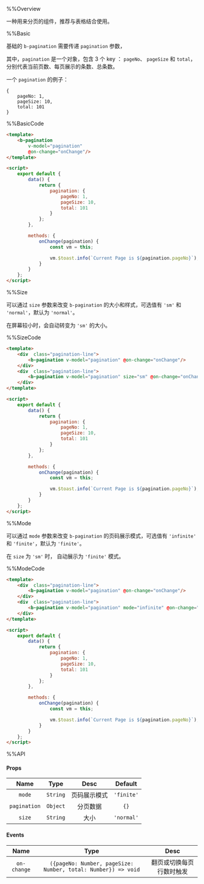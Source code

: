 %%Overview

一种用来分页的组件，推荐与表格结合使用。

%%Basic

基础的 `b-pagination` 需要传递  `pagination` 参数，

其中，`pagination` 是一个对象，包含 3 个 key ： `pageNo`、 `pageSize` 和 `total`，分别代表当前页数、每页展示的条数、总条数。  

一个 `pagination` 的例子：  

```
{
    pageNo: 1,
    pageSize: 10,
    total: 101
}
```

%%BasicCode

```html
<template>
    <b-pagination 
        v-model="pagination" 
        @on-change="onChange"/>
</template>

<script>
    export default {
        data() {
            return {
                pagination: {
                    pageNo: 1,
                    pageSize: 10,
                    total: 101
                }
            };
        },

        methods: {
            onChange(pagination) {
                const vm = this;

                vm.$toast.info(`Current Page is ${pagination.pageNo}`);
            }
        }
    };
</script>
```

%%Size

可以通过 `size` 参数来改变 `b-pagination` 的大小和样式，可选值有 `'sm'` 和 `'normal'`，默认为 `'normal'`。  

在屏幕较小时，会自动转变为 `'sm'` 的大小。

%%SizeCode

```html
<template>
    <div  class="pagination-line">
        <b-pagination v-model="pagination" @on-change="onChange"/>
    </div>
    <div  class="pagination-line">
        <b-pagination v-model="pagination" size="sm" @on-change="onChange"/>
    </div>
</template>

<script>
    export default {
        data() {
            return {
                pagination: {
                    pageNo: 1,
                    pageSize: 10,
                    total: 101
                }
            };
        },

        methods: {
            onChange(pagination) {
                const vm = this;

                vm.$toast.info(`Current Page is ${pagination.pageNo}`);
            }
        }
    };
</script>
```

%%Mode

可以通过 `mode` 参数来改变 `b-pagination` 的页码展示模式，可选值有 `'infinite'` 和 `'finite'`，默认为 `'finite'`。  

在 `size` 为 `'sm'` 时， 自动展示为 `'finite'` 模式。

%%ModeCode

```html
<template>
    <div  class="pagination-line">
        <b-pagination v-model="pagination" @on-change="onChange"/>
    </div>
    <div  class="pagination-line">
        <b-pagination v-model="pagination" mode="infinite" @on-change="onChange"/>
    </div>
</template>

<script>
    export default {
        data() {
            return {
                pagination: {
                    pageNo: 1,
                    pageSize: 10,
                    total: 101
                }
            };
        },

        methods: {
            onChange(pagination) {
                const vm = this;

                vm.$toast.info(`Current Page is ${pagination.pageNo}`);
            }
        }
    };
</script>
```

%%API

#### Props

|Name|Type|Desc|Default|
|:-:|:-:|:-:|:-:|
|`mode`|`String`|页码展示模式|`'finite'`|
|`pagination`|`Object`|分页数据|`{}`|
|`size`|`String`|大小|`'normal'`|

#### Events

|Name|Type|Desc|
|:-:|:-:|:-:|
|`on-change`|`({pageNo: Number, pageSize: Number, total: Number}) => void`|翻页或切换每页行数时触发|
